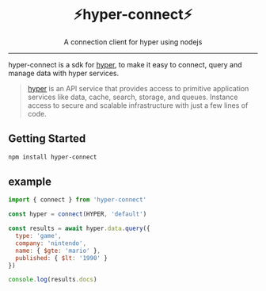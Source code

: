 <h1 align="center">⚡️hyper-connect⚡️</h1>
<p align="center">A connection client for hyper using nodejs</p>

---

hyper-connect is a sdk for [hyper](https://hyper.io), to make it easy to connect, query and manage data with hyper services.

> [hyper](https://hyper.io) is an API service that provides access to primitive application services like data, cache, search, storage, and queues. Instance access to secure and scalable infrastructure with just a few lines of code.

## Getting Started

``` sh
npm install hyper-connect
```

## example

``` js
import { connect } from 'hyper-connect'

const hyper = connect(HYPER, 'default')

const results = await hyper.data.query({
  type: 'game',
  company: 'nintendo',
  name: { $gte: 'mario' },
  published: { $lt: '1990' }
})

console.log(results.docs)
```





